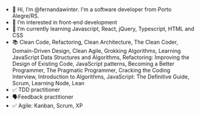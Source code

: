 - 👋 Hi, I’m @fernandawinter. I'm a software developer from Porto Alegre/RS.
- 👀 I’m interested in front-end development
- 🌱 I’m currently learning Javascript, React, jQuery, Typescript, HTML and CSS
- 📚 Clean Code, Refactoring, Clean Architecture, The Clean Coder, Domain-Driven Design, Clean Agile, Grokking Algorithms, Learning JavaScript Data Structures and Algorithms, Refactoring: Improving the Design of Existing Code, JavaScript patterns, Becoming a Better Programmer, The Pragmatic Programmer, Cracking the Coding Interview, Introduction to Algorithms, JavaScript: The Definitive Guide, Scrum, Learning Node, Lean
- ✅ TDD practitioner
- 🗣️Feedback practitioner
- ✅ Agile: Kanban, Scrum, XP
